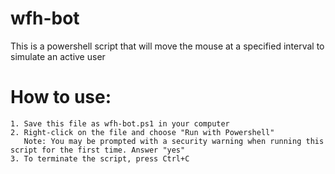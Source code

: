 # wfh-bot
This is a powershell script that will move the mouse at a specified interval to simulate an active user

# How to use:

    1. Save this file as wfh-bot.ps1 in your computer
    2. Right-click on the file and choose "Run with Powershell"
       Note: You may be prompted with a security warning when running this script for the first time. Answer "yes"
    3. To terminate the script, press Ctrl+C
